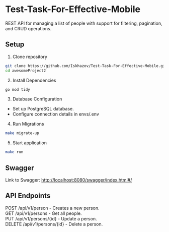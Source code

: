 # Test-Task-For-Effective-Mobile
REST API for managing a list of people with support for filtering, pagination, and CRUD operations.
## Setup
1. Clone repository
```sh
git clone https://github.com/Iskhazov/Test-Task-For-Effective-Mobile.git
cd awesomeProject2
```
2. Install Dependencies
 ```sh
go mod tidy
```
3. Database Configuration  
* Set up PostgreSQL database.  
* Configure connection details in envs/.env
4. Run Migrations
 ```sh
make migrate-up
```
5. Start application
 ```sh
make run
```
## Swagger
Link to Swagger: [http://localhost:8080/swagger/index.html#/](http://localhost:8080/swagger/index.html#/)
## API Endpoints
POST /api/v1/person - Creates a new person.  
GET /api/v1/persons - Get all people.  
PUT /api/v1/persons/{id} - Update a person.  
DELETE /api/v1/persons/{id} - Delete a person.  

